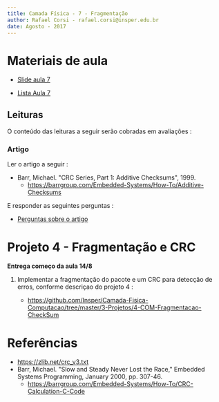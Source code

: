 ```yaml
---
title: Camada Física - 7 - Fragmentação
author: Rafael Corsi - rafael.corsi@insper.edu.br
date: Agosto - 2017
---
```



# Materiais de aula


- [Slide aula 7](https://github.com/Insper/Camada-Fisica-Computacao/blob/master/2-Aulas/07-Fragmentacao/7-Slides-Fragmentacao.pdf)

- [Lista Aula 7](https://github.com/Insper/Camada-Fisica-Computacao/blob/master/2-Aulas/07-Fragmentacao/7-Lista-Fragmentacao.pdf)

## Leituras 

O conteúdo das leituras a seguir serão cobradas em avaliações :

### Artigo 

Ler o artigo a seguir : 
    
- Barr, Michael. "CRC Series, Part 1: Additive Checksums", 1999.
    - https://barrgroup.com/Embedded-Systems/How-To/Additive-Checksums   
    
E responder as seguintes perguntas :

- [Perguntas sobre o artigo](https://github.com/Insper/Camada-Fisica-Computacao/blob/master/2-Aulas/07-Fragmentacao/7-Artigo-Perguntas.md)

# Projeto 4 - Fragmentação e CRC

**Entrega começo da aula 14/8**

1. Implementar a fragmentação do pacote e um CRC para detecção de erros, conforme descriçao do projeto 4 :

    - https://github.com/Insper/Camada-Fisica-Computacao/tree/master/3-Projetos/4-COM-Fragmentacao-CheckSum

# Referências

- https://zlib.net/crc_v3.txt
- Barr, Michael. "Slow and Steady Never Lost the Race," Embedded Systems Programming, January 2000, pp. 307-46.
    - https://barrgroup.com/Embedded-Systems/How-To/CRC-Calculation-C-Code
